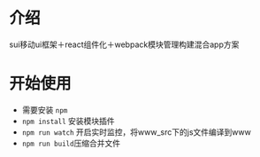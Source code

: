# 介绍
sui移动ui框架＋react组件化＋webpack模块管理构建混合app方案

# 开始使用

- 需要安装 ``npm``
- ``npm install`` 安装模块插件
- ``npm run watch`` 开启实时监控，将www_src下的js文件编译到www
- ``npm run build``压缩合并文件

